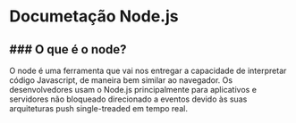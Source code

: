 # Documetação Node.js

## ### O que é o node?

O node é uma ferramenta que vai nos entregar a capacidade de interpretar código Javascript, de maneira bem similar ao navegador. 
Os desenvolvedores usam o Node.js principalmente para aplicativos e servidores não bloqueado direcionado a eventos devido às suas arquiteturas push single-treaded em tempo real.
